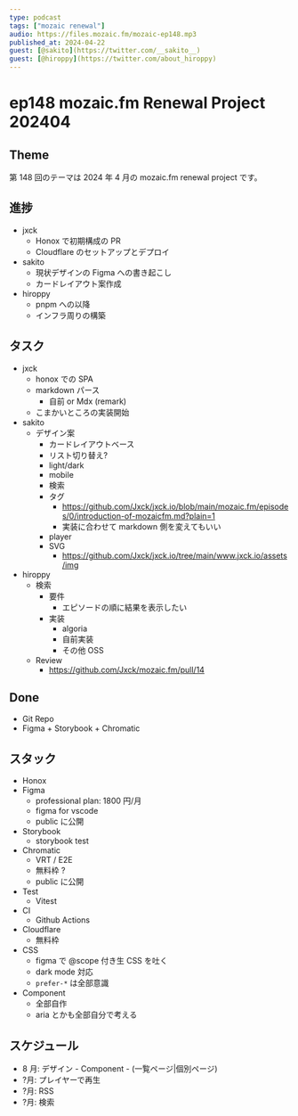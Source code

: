 ```yaml
---
type: podcast
tags: ["mozaic renewal"]
audio: https://files.mozaic.fm/mozaic-ep148.mp3
published_at: 2024-04-22
guest: [@sakito](https://twitter.com/__sakito__)
guest: [@hiroppy](https://twitter.com/about_hiroppy)
---
```


# ep148 mozaic.fm Renewal Project 202404

## Theme

第 148 回のテーマは 2024 年 4 月の mozaic.fm renewal project です。

## 進捗

- jxck
  - Honox で初期構成の PR
  - Cloudflare のセットアップとデプロイ
- sakito
  - 現状デザインの Figma への書き起こし
  - カードレイアウト案作成
- hiroppy
  - pnpm への以降
  - インフラ周りの構築

## タスク

- jxck
  - honox での SPA
  - markdown パース
    - 自前 or Mdx (remark)
  - こまかいところの実装開始
- sakito
  - デザイン案
    - カードレイアウトベース
    - リスト切り替え?
    - light/dark
    - mobile
    - 検索
    - タグ
      - https://github.com/Jxck/jxck.io/blob/main/mozaic.fm/episodes/0/introduction-of-mozaicfm.md?plain=1
      - 実装に合わせて markdown 側を変えてもいい
    - player
    - SVG
      - https://github.com/Jxck/jxck.io/tree/main/www.jxck.io/assets/img
- hiroppy
  - 検索
    - 要件
      - エピソードの順に結果を表示したい
    - 実装
      - algoria
      - 自前実装
      - その他 OSS
  - Review
    - https://github.com/Jxck/mozaic.fm/pull/14

## Done

- Git Repo
- Figma + Storybook + Chromatic

## スタック

- Honox
- Figma
  - professional plan: 1800 円/月
  - figma for vscode
  - public に公開
- Storybook
  - storybook test
- Chromatic
  - VRT / E2E
  - 無料枠 ?
  - public に公開
- Test
  - Vitest
- CI
  - Github Actions
- Cloudflare
  - 無料枠
- CSS
  - figma で @scope 付き生 CSS を吐く
  - dark mode 対応
  - `prefer-*` は全部意識
- Component
  - 全部自作
  - aria とかも全部自分で考える

## スケジュール

- 8 月: デザイン - Component - (一覧ページ|個別ページ)
- ?月: プレイヤーで再生
- ?月: RSS
- ?月: 検索
